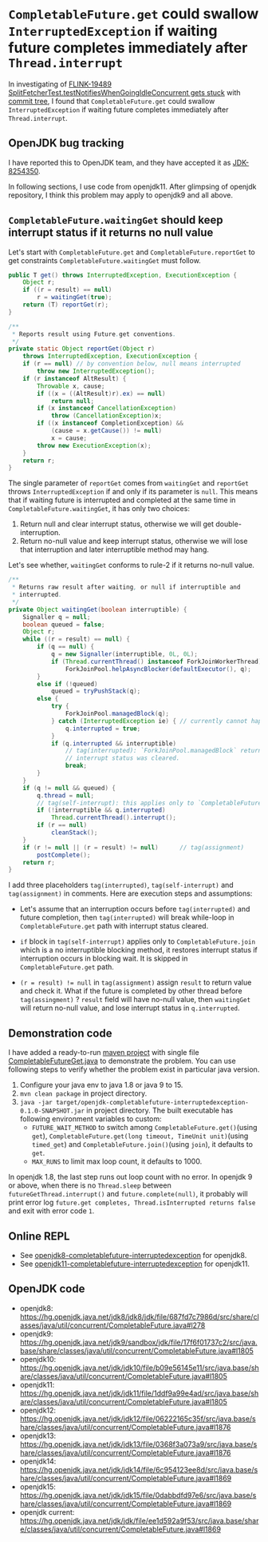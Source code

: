# `CompletableFuture.get` could swallow `InterruptedException` if waiting future completes immediately after `Thread.interrupt`

In investigating of [FLINK-19489 SplitFetcherTest.testNotifiesWhenGoingIdleConcurrent gets stuck](https://issues.apache.org/jira/browse/FLINK-19489)
with [commit tree](https://github.com/flink-ci/flink-mirror/tree/f8cc82b0c7d3ddd35b17c7f6475b8908363c930a),
I found that `CompletableFuture.get` could swallow `InterruptedException` if waiting future completes immediately after `Thread.interrupt`.

## OpenJDK bug tracking
I have reported this to OpenJDK team, and they have accepted it as [JDK-8254350](https://bugs.openjdk.java.net/browse/JDK-8254350).

In following sections, I use code from openjdk11. After glimpsing of openjdk repository, I think this problem may apply to openjdk9 and all above.

## `CompletableFuture.waitingGet` should keep interrupt status if it returns no null value

Let's start with `CompletableFuture.get` and `CompletableFuture.reportGet` to get constraints
`CompletableFuture.waitingGet` must follow.

```java
public T get() throws InterruptedException, ExecutionException {
    Object r;
    if ((r = result) == null)
        r = waitingGet(true);
    return (T) reportGet(r);
}

/**
 * Reports result using Future.get conventions.
 */
private static Object reportGet(Object r)
    throws InterruptedException, ExecutionException {
    if (r == null) // by convention below, null means interrupted
        throw new InterruptedException();
    if (r instanceof AltResult) {
        Throwable x, cause;
        if ((x = ((AltResult)r).ex) == null)
            return null;
        if (x instanceof CancellationException)
            throw (CancellationException)x;
        if ((x instanceof CompletionException) &&
            (cause = x.getCause()) != null)
            x = cause;
        throw new ExecutionException(x);
    }
    return r;
}
```

The single parameter of `reportGet` comes from `waitingGet` and `reportGet` throws `InterruptedException`
if and only if its parameter is `null`. This means that if waiting future is interrupted and completed at
the same time in `CompletableFuture.waitingGet`, it has only two choices:
1. Return null and clear interrupt status, otherwise we will get double-interruption.
2. Return no-null value and keep interrupt status, otherwise we will lose that interruption and later
  interruptible method may hang.

Let's see whether, `waitingGet` conforms to rule-2 if it returns no-null value.

```java
/**
 * Returns raw result after waiting, or null if interruptible and
 * interrupted.
 */
private Object waitingGet(boolean interruptible) {
    Signaller q = null;
    boolean queued = false;
    Object r;
    while ((r = result) == null) {
        if (q == null) {
            q = new Signaller(interruptible, 0L, 0L);
            if (Thread.currentThread() instanceof ForkJoinWorkerThread)
                ForkJoinPool.helpAsyncBlocker(defaultExecutor(), q);
        }
        else if (!queued)
            queued = tryPushStack(q);
        else {
            try {
                ForkJoinPool.managedBlock(q);
            } catch (InterruptedException ie) { // currently cannot happen
                q.interrupted = true;
            }
            if (q.interrupted && interruptible)
                // tag(interrupted): `ForkJoinPool.managedBlock` return due to interrupted,
                // interrupt status was cleared.
                break;
        }
    }
    if (q != null && queued) {
        q.thread = null;
        // tag(self-interrupt): this applies only to `CompletableFuture.join`.
        if (!interruptible && q.interrupted)
            Thread.currentThread().interrupt();
        if (r == null)
            cleanStack();
    }
    if (r != null || (r = result) != null)      // tag(assignment)
        postComplete();
    return r;
}
```

I add three placeholders `tag(interrupted)`, `tag(self-interrupt)` and `tag(assignment)` in comments. Here
are execution steps and assumptions:

* Let's assume that an interruption occurs before `tag(interrupted)` and future completion, then
  `tag(interrupted)` will break while-loop in `CompletableFuture.get` path with interrupt status cleared.

* `if` block in `tag(self-interrupt)` applies only to `CompletableFuture.join` which is a no interruptible
  blocking method, it restores interrupt status if interruption occurs in blocking wait. It is skipped in
  `CompletableFuture.get` path.

* `(r = result) != null` in `tag(assignment)` assign `result` to return value and check it. What if the future
  is completed by other thread before `tag(assingment)` ? `result` field will have no-null value, then `waitingGet`
  will return no-null value, and lose interrupt status in `q.interrupted`.

## Demonstration code
I have added a ready-to-run [maven project](pom.xml) with single file [CompletableFutureGet.java](src/main/java/name/kezhuw/chaos/openjdk/completablefuture/interruptedexception/CompletableFutureGet.java)
to demonstrate the problem. You can use following steps to verify whether the problem exist in particular java version.

1. Configure your java env to java 1.8 or java 9 to 15.
2. `mvn clean package` in project directory.
3. `java -jar target/openjdk-completablefuture-interruptedexception-0.1.0-SNAPSHOT.jar` in project directory. The built
   executable has following environment variables to custom:
   * `FUTURE_WAIT_METHOD` to switch among `CompletableFuture.get()`(using `get`), `CompletableFuture.get(long timeout, TimeUnit unit)`(using `timed_get`)
     and `CompletableFuture.join()`(using `join`), it defaults to `get`.
   * `MAX_RUNS` to limit max loop count, it defaults to 1000.

In openjdk 1.8, the last step runs out loop count with no error. In openjdk 9 or above, when there is no `Thread.sleep`
between `futureGetThread.interrupt()` and `future.complete(null)`, it probably will print error log
`future.get completes, Thread.isInterrupted returns false` and exit with error code `1`.

## Online REPL
* See [openjdk8-completablefuture-interruptedexception](https://repl.it/@kezhuw/openjdk8-completablefuture-interruptedexception)
  for openjdk8.
* See [openjdk11-completablefuture-interruptedexception](https://repl.it/@kezhuw/openjdk11-completablefuture-interruptedexception)
  for openjdk11.

## OpenJDK code
* openjdk8: https://hg.openjdk.java.net/jdk8/jdk8/jdk/file/687fd7c7986d/src/share/classes/java/util/concurrent/CompletableFuture.java#l278
* openjdk9: https://hg.openjdk.java.net/jdk9/sandbox/jdk/file/17f6f01737c2/src/java.base/share/classes/java/util/concurrent/CompletableFuture.java#l1805
* openjdk10: https://hg.openjdk.java.net/jdk/jdk10/file/b09e56145e11/src/java.base/share/classes/java/util/concurrent/CompletableFuture.java#l1805
* openjdk11: https://hg.openjdk.java.net/jdk/jdk11/file/1ddf9a99e4ad/src/java.base/share/classes/java/util/concurrent/CompletableFuture.java#l1805
* openjdk12: https://hg.openjdk.java.net/jdk/jdk12/file/06222165c35f/src/java.base/share/classes/java/util/concurrent/CompletableFuture.java#l1876
* openjdk13: https://hg.openjdk.java.net/jdk/jdk13/file/0368f3a073a9/src/java.base/share/classes/java/util/concurrent/CompletableFuture.java#l1876
* openjdk14: https://hg.openjdk.java.net/jdk/jdk14/file/6c954123ee8d/src/java.base/share/classes/java/util/concurrent/CompletableFuture.java#l1869
* openjdk15: https://hg.openjdk.java.net/jdk/jdk15/file/0dabbdfd97e6/src/java.base/share/classes/java/util/concurrent/CompletableFuture.java#l1869
* openjdk current: https://hg.openjdk.java.net/jdk/jdk/file/ee1d592a9f53/src/java.base/share/classes/java/util/concurrent/CompletableFuture.java#l1869
